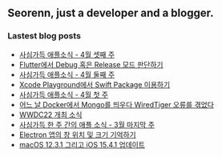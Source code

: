 ## Seorenn, just a developer and a blogger.

### Lastest blog posts

<!-- BLOG-POST-LIST:START -->
- [사심가득 애플소식 - 4월 셋째 주](https://seorenn.tistory.com/242)
- [Flutter에서 Debug 혹은 Release 모드 판단하기](https://seorenn.tistory.com/241)
- [사심가득 애플소식 - 4월 둘째 주](https://seorenn.tistory.com/240)
- [Xcode Playground에서 Swift Package 이용하기](https://seorenn.tistory.com/239)
- [사심가득 애플소식 - 4월 첫 주](https://seorenn.tistory.com/237)
- [어느 날 Docker에서 Mongo를 띄우다 WiredTiger 오류를 겪었다](https://seorenn.tistory.com/232)
- [WWDC22 개최 소식](https://seorenn.tistory.com/238)
- [사심가득 한 주 간의 애플 소식 - 3월 마지막 주](https://seorenn.tistory.com/235)
- [Electron 앱의 창 위치 및 크기 기억하기](https://seorenn.tistory.com/230)
- [macOS 12.3.1 그리고 iOS 15.4.1 업데이트](https://seorenn.tistory.com/236)
<!-- BLOG-POST-LIST:END -->
